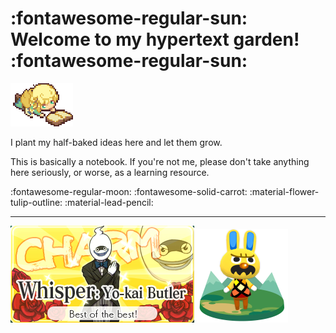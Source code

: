 # :fontawesome-regular-sun: Welcome to my hypertext garden! :fontawesome-regular-sun:

![Nora Reading](media/noraReading.gif)

I plant my half-baked ideas here and let them grow. 

This is basically a notebook. If you're not me, please don't take anything here seriously, or worse, as a learning resource.

:fontawesome-regular-moon: :fontawesome-solid-carrot: :material-flower-tulip-outline: :material-lead-pencil:


---

![Whisper dressed as a butler](media/whisper-butler.jpg)![Gaston](media/gastonpc.png)


